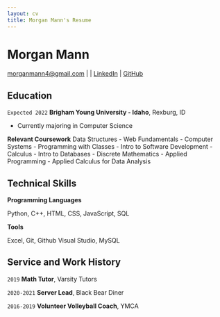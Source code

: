 ```yaml
---
layout: cv
title: Morgan Mann's Resume
---
```

# Morgan Mann


<div id="webaddress">
<a href="morganmann4@gmail.com">morganmann4@gmail.com</a>
| <a href="https://byuidatascience.github.io/development.html"></a>
| <a href="https://www.linkedin.com/in/morgan-mann-86a09019b/">LinkedIn</a>
| <a href="https://github.com/morganmann4">GitHub</a>
</div>

<!-- https://www.monique.tech/the-art-of-markdown -->

## Education

`Expected 2022`
__Brigham Young University - Idaho__, Rexburg, ID

- Currently majoring in Computer Science



**Relevant Coursework**
Data Structures - Web Fundamentals - Computer Systems - Programming with Classes - Intro to Software Development - Calculus - Intro to Databases - Discrete Mathematics - Applied Programming - Applied Calculus for Data Analysis

## Technical Skills 

__Programming Languages__ 

Python, C++, HTML, CSS, JavaScript, SQL

__Tools__ 

Excel, Git, Github Visual Studio, MySQL



##  Service and Work History

`2019` **Math Tutor**, Varsity Tutors

`2020-2021` **Server Lead**, Black Bear Diner

`2016-2019` **Volunteer Volleyball Coach**,  YMCA











<!-- ### Footer

Last updated: May 2013 -->


